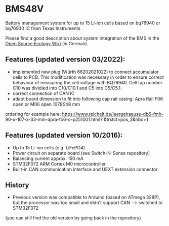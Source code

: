 # BMS48V
Battery management system for up to 15 Li-ion cells based on bq76940 or bq76930 IC from Texas Instruments

Please find a good description about system integration of the BMS in the [Open Source Ecology Wiki](https://wiki.opensourceecology.de/24-48V_BMS) (in German).

## Features (updated version 03/2022):
- implemented new plug (Würth 66202021022) to connect accumulator cells to PCB. This modification was necessary in order to ensure correct behaviour of measuring the cell voltage with BQ76940. Cell tap number C10 was dividied into C10/C10.1 and C5 into C5/C5.1.
- correct connection of CAN IC
- adapt board dimension to fit into following cap rail casing:
Apra Rail F06 open or M06 open 107*90*48 mm

ordering for example here:
https://www.reichelt.de/leergehaeuse-db6-fmh-
90-x-107-x-33-mm-apra-fo6-o-p251001.html?
&trstct=pos_3&nbc=1


## Features (updated version 10/2016):

- Up to 15 Li-ion cells (e.g. LiFePO4)
- Power circuit on separate board (see Switch-N-Sense repository)
- Balancing current approx. 150 mA
- STM32F072 ARM Cortex M0 microcontroller
- Built-in CAN communication interface and UEXT extension connector

## History

- Previous version was compatible to Arduino (based on ATmega 328P), but the processor was too small and didn't support CAN --> switched to STM32F072

(you can still find the old version by going back in the repository)

